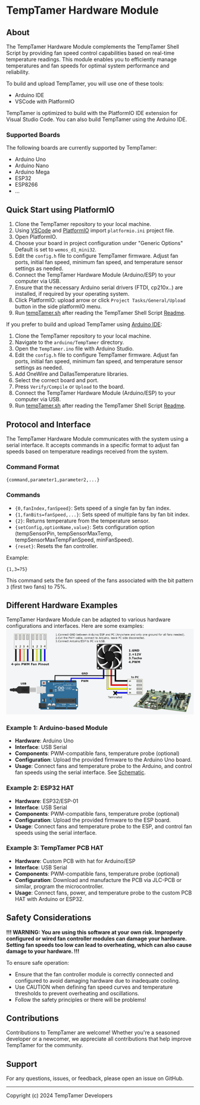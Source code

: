 # TempTamer Hardware Module

## About

The TempTamer Hardware Module complements the TempTamer Shell Script by providing fan speed control capabilities based on real-time
temperature readings. This module enables you to efficiently manage temperatures and fan speeds for optimal system performance and reliability.

To build and upload TempTamer, you will use one of these tools:

- Arduino IDE
- VSCode with PlatformIO

TempTamer is optimized to build with the PlatformIO IDE extension for Visual Studio Code. You can also build TempTamer using the Arduino IDE.

### Supported Boards

The following boards are currently supported by TempTamer:

- Arduino Uno
- Arduino Nano
- Arduino Mega
- ESP32
- ESP8266
- ...

## Quick Start using PlatformIO

1. Clone the TempTamer repository to your local machine.
2. Using [VSCode](https://code.visualstudio.com/download) and [PlatformIO](https://platformio.org/install/ide?install=vscode) import `platformio.ini` project file.
3. Open PlatformIO.
4. Choose your board in project configuration under "Generic Options" Default is set to `wemos_d1_mini32`.
5. Edit the `config.h` file to configure TempTamer firmware. Adjust fan ports, initial fan speed, minimum fan speed, and temperature sensor settings as needed.
6. Connect the TempTamer Hardware Module (Arduino/ESP) to your computer via USB.
7. Ensure that the necessary Arduino serial drivers (FTDI, cp210x..) are installed, if required by your operating system.
8. Click PlatformIO: upload arrow or click `Project Tasks/General/Upload` button in the side platformIO menu.
9. Run [tempTamer.sh](https://github.com/IxiAngel/TempTamer/blob/main/src/linux/tempTamer.sh) after reading the TempTamer Shell Script [Readme](https://github.com/IxiAngel/TempTamer/blob/main/src/linux/README.md).

If you prefer to build and upload TempTamer using [Arduino IDE](https://www.arduino.cc/en/software):

1. Clone the TempTamer repository to your local machine.
2. Navigate to the `arduino/TempTamer` directory.
3. Open the `TempTamer.ino` file with Arduino Studio.
4. Edit the `config.h` file to configure TempTamer firmware. Adjust fan ports, initial fan speed, minimum fan speed, and temperature sensor settings as needed.
5. Add OneWire and DallasTemperature libraries.
6. Select the correct board and port.
7. Press `Verify/Compile` or `Upload` to the board.
8. Connect the TempTamer Hardware Module (Arduino/ESP) to your computer via USB.
9. Run [tempTamer.sh](https://github.com/IxiAngel/TempTamer/blob/main/src/linux/tempTamer.sh) after reading the TempTamer Shell Script [Readme](https://github.com/IxiAngel/TempTamer/blob/main/src/linux/README.md).

## Protocol and Interface

The TempTamer Hardware Module communicates with the system using a serial interface. It accepts commands in a specific format to adjust
fan speeds based on temperature readings received from the system.

### Command Format

```
{command,parameter1,parameter2,...}
```

### Commands

- `{0,fanIndex,fanSpeed}`: Sets speed of a single fan by fan index.
- `{1,fanBits=fanSpeed,...}`: Sets speed of multiple fans by fan bit index.
- `{2}`: Returns temperature from the temperature sensor.
- `{setConfig,optionName,value}`: Sets configuration option (tempSensorPin, tempSensorMaxTemp, tempSensorMaxTempFanSpeed, minFanSpeed).
- `{reset}`: Resets the fan controller.

Example:

```
{1,3=75}
```

This command sets the fan speed of the fans associated with the bit pattern `3` (first two fans) to 75%.

## Different Hardware Examples

TempTamer Hardware Module can be adapted to various hardware configurations and interfaces. Here are some examples:
![](/Schematics/TempTamer_Circuit_Schematic.png)

### Example 1: Arduino-based Module

- **Hardware**: Arduino Uno
- **Interface**: USB Serial
- **Components**: PWM-compatible fans, temperature probe (optional)
- **Configuration**: Upload the provided firmware to the Arduino Uno board.
- **Usage**: Connect fans and temperature probe to the Arduino, and control fan speeds using the serial interface. See [Schematic](TempTamer_Circuit_Schematic.png).

### Example 2: ESP32 HAT

- **Hardware**: ESP32/ESP-01
- **Interface**: USB Serial
- **Components**: PWM-compatible fans, temperature probe (optional)
- **Configuration**: Upload the provided firmware to the ESP board.
- **Usage**: Connect fans and temperature probe to the ESP, and control fan speeds using the serial interface.

### Example 3: TempTamer PCB HAT

- **Hardware**: Custom PCB with hat for Arduino/ESP
- **Interface**: USB Serial
- **Components**: PWM-compatible fans, temperature probe (optional)
- **Configuration**: Download and manufacture the PCB via JLC-PCB or similar, program the microcontroller.
- **Usage**: Connect fans, power, and temperature probe to the custom PCB HAT with Arduino or ESP32.


## Safety Considerations

**!!! WARNING: You are using this software at your own risk. Improperly configured or wired fan controller modules can damage your
hardware. Setting fan speeds too low can lead to overheating, which can also cause damage to your hardware. !!!**

To ensure safe operation:

- Ensure that the fan controller module is correctly connected and configured to avoid damaging hardware due to inadequate cooling.
- Use CAUTION when defining fan speed curves and temperature thresholds to prevent overheating and oscillations.
- Follow the safety principles or there will be problems!

## Contributions

Contributions to TempTamer are welcome!
Whether you're a seasoned developer or a newcomer, we appreciate all contributions that help improve TempTamer for the community.

## Support

For any questions, issues, or feedback, please open an issue on GitHub.

---
Copyright (c) 2024 TempTamer Developers
